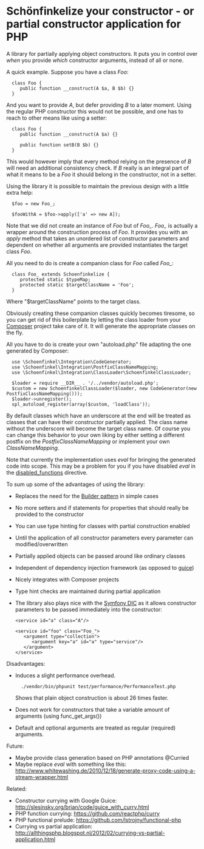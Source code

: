 # Schönfinkelize your constructor - or partial constructor application for PHP

A library for partially applying object constructors. It puts you in control
over *when* you provide *which* constructor arguments, instead of all or none.

A quick example. Suppose you have a class *Foo*:


      class Foo {
         public function __construct(A $a, B $b) {}
      }


And you want to provide *A*, but defer providing *B* to a later moment. Using the regular PHP
constructor this would not be possible, and one has to reach to other means like using a setter:

      class Foo {
         public function __construct(A $a) {}

         public function setB(B $b) {}
      }

This would however imply that every method relying on the presence of *B* will
need an additional consistency check. If *B* really is an integral part of what
it means to be a *Foo* it should belong in the constructor, not in a setter.

Using the library it is possible to maintain the previous design with a little
extra help:

      $foo = new Foo_;

      $fooWithA = $foo->apply(['a' => new A]);


Note that we did not create an instance of *Foo* but of *Foo_*. 
*Foo_* is actually a wrapper around the construction process of *Foo*. It
provides you with an *apply* method that takes an unordered list of 
constructor parameters and dependent on whether all arguments are provided 
instantiates the target class *Foo*. 

All you need to do is create a companion class for *Foo* called *Foo_*: 

      class Foo_ extends Schoenfinkelize {
         protected static $typeMap;
         protected static $targetClassName = 'Foo';
      }

Where "$targetClassName" points to the target class.

Obviously creating these companion classes quickly becomes tiresome, so
you can get rid of this boilerplate by letting the class loader from your
[Composer](http://getcomposer.org/) project take care of it. It will generate
the appropriate classes on the fly.

All you have to do is create your own "autoload.php" file adapting the one generated by Composer:

      use \Schoenfinkel\Integration\CodeGenerator;
      use \Schoenfinkel\Integration\PostfixClassNameMapping;
      use \Schoenfinkel\Integration\ClassLoader\SchoenfinkelClassLoader;

      $loader = require __DIR__ . '/../vendor/autoload.php';
      $custom = new SchoenfinkelClassLoader($loader, new CodeGenerator(new PostfixClassNameMapping()));
      $loader->unregister();
      spl_autoload_register(array($custom, 'loadClass'));

By default classes which have an underscore at the end will be treated
as classes that can have their constructor partially applied. The class
name without the underscore will become the target class name. Of course you
can change this behavior to your own liking by either setting a different
postfix on the *PostfixClassNameMapping* or implement your own *ClassNameMapping*.

Note that currently the implementation uses *eval* for bringing the generated code into scope. 
This may be a problem for you if you have disabled *eval* in the [disabled_functions](http://php.net/manual/en/ini.core.php#ini.disable-functions) directive.

To sum up some of the advantages of using the library:

- Replaces the need for the [Builder pattern](http://en.wikipedia.org/wiki/Builder_pattern) in simple cases
- No more setters and if statements for properties that should really be provided to the constructor
- You can use type hinting for classes with partial construction enabled
- Until the application of all constructor parameters every parameter can modified/overwritten
- Partially applied objects can be passed around like ordinary classes
- Independent of dependency injection framework (as opposed to [guice](http://slesinsky.org/brian/code/guice_with_curry.html))
- Nicely integrates with Composer projects
- Type hint checks are maintained during partial application
- The library also plays nice with the [Symfony DIC](http://symfony.com/blog/symfony-components-the-dependency-injection-container)
  as it allows constructor parameters to be passed immediately into the constructor:

      <service id="a" class="A"/>

      <service id="foo" class="Foo_">
         <argument type="collection">
            <argument key="a" id="a" type="service"/>
         </argument>
      </service>

Disadvantages:

- Induces a slight performance overhead. 

        ./vendor/bin/phpunit test/performance/PerformanceTest.php

  Shows that plain object construction is about 26 times faster.
- Does not work for constructors that take a variable amount of arguments (using func_get_args())
- Default and optional arguments are treated as regular (required) arguments. 

Future:

- Maybe provide class generation based on PHP annotations @Curried
- Maybe replace *eval* with something like this: http://www.whitewashing.de/2010/12/18/generate-proxy-code-using-a-stream-wrapper.html 

Related:

- Constructor currying with Google Guice: http://slesinsky.org/brian/code/guice_with_curry.html
- PHP function currying: https://github.com/reactphp/curry
- PHP functional prelude: https://github.com/lstrojny/functional-php
- Currying vs partial application: http://allthingsphp.blogspot.nl/2012/02/currying-vs-partial-application.html